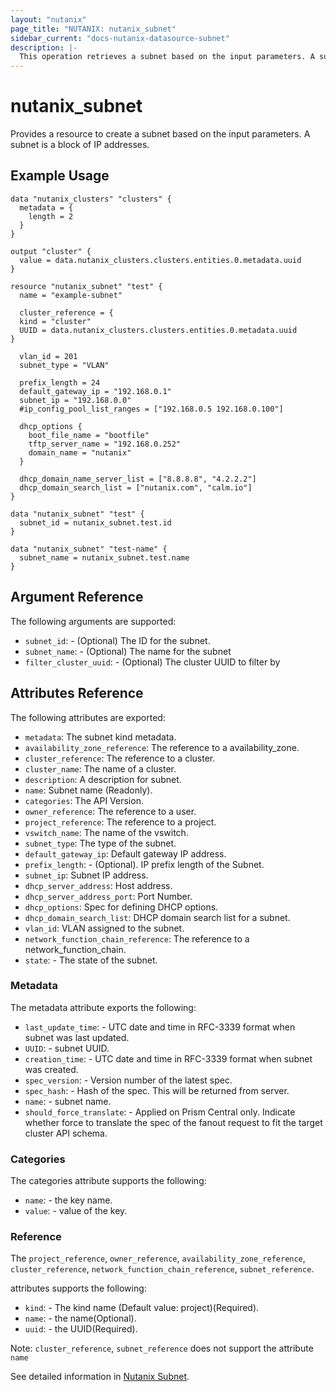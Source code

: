 ```yaml
---
layout: "nutanix"
page_title: "NUTANIX: nutanix_subnet"
sidebar_current: "docs-nutanix-datasource-subnet"
description: |-
  This operation retrieves a subnet based on the input parameters. A subnet is a block of IP addresses.
---
```


# nutanix_subnet

Provides a resource to create a subnet based on the input parameters. A subnet is a block of IP addresses.

## Example Usage

```hcl
data "nutanix_clusters" "clusters" {
  metadata = {
    length = 2
  }
}

output "cluster" {
  value = data.nutanix_clusters.clusters.entities.0.metadata.uuid
}

resource "nutanix_subnet" "test" {
  name = "example-subnet"

  cluster_reference = {
  kind = "cluster"
  UUID = data.nutanix_clusters.clusters.entities.0.metadata.uuid
}

  vlan_id = 201
  subnet_type = "VLAN"

  prefix_length = 24
  default_gateway_ip = "192.168.0.1"
  subnet_ip = "192.168.0.0"
  #ip_config_pool_list_ranges = ["192.168.0.5 192.168.0.100"]

  dhcp_options {
    boot_file_name = "bootfile"
    tftp_server_name = "192.168.0.252"
    domain_name = "nutanix"
  }

  dhcp_domain_name_server_list = ["8.8.8.8", "4.2.2.2"]
  dhcp_domain_search_list = ["nutanix.com", "calm.io"]
}

data "nutanix_subnet" "test" {
  subnet_id = nutanix_subnet.test.id
}

data "nutanix_subnet" "test-name" {
  subnet_name = nutanix_subnet.test.name
}
```

## Argument Reference

The following arguments are supported:

* `subnet_id`: - (Optional) The ID for the subnet.
* `subnet_name`: - (Optional) The name for the subnet
* `filter_cluster_uuid`: - (Optional) The cluster UUID to filter by

## Attributes Reference

The following attributes are exported:

* `metadata`: The subnet kind metadata.
* `availability_zone_reference`: The reference to a availability_zone.
* `cluster_reference`: The reference to a cluster.
* `cluster_name`: The name of a cluster.
* `description`: A description for subnet.
* `name`: Subnet name (Readonly).
* `categories`: The API Version.
* `owner_reference`: The reference to a user.
* `project_reference`: The reference to a project.
* `vswitch_name`: The name of the vswitch.
* `subnet_type`: The type of the subnet.
* `default_gateway_ip`: Default gateway IP address.
* `prefix_length`: - (Optional). IP prefix length of the Subnet.
* `subnet_ip`: Subnet IP address.
* `dhcp_server_address`: Host address.
* `dhcp_server_address_port`: Port Number.
* `dhcp_options`: Spec for defining DHCP options.
* `dhcp_domain_search_list`: DHCP domain search list for a subnet.
* `vlan_id`: VLAN assigned to the subnet.
* `network_function_chain_reference`: The reference to a network_function_chain.
* `state`: - The state of the subnet.

### Metadata

The metadata attribute exports the following:

* `last_update_time`: - UTC date and time in RFC-3339 format when subnet was last updated.
* `UUID`: - subnet UUID.
* `creation_time`: - UTC date and time in RFC-3339 format when subnet was created.
* `spec_version`: - Version number of the latest spec.
* `spec_hash`: - Hash of the spec. This will be returned from server.
* `name`: - subnet name.
* `should_force_translate`: - Applied on Prism Central only. Indicate whether force to translate the spec of the fanout request to fit the target cluster API schema.

### Categories

The categories attribute supports the following:

* `name`: - the key name.
* `value`: - value of the key.

### Reference

The `project_reference`, `owner_reference`, `availability_zone_reference`, `cluster_reference`, `network_function_chain_reference`, `subnet_reference`.

attributes supports the following:

* `kind`: - The kind name (Default value: project)(Required).
* `name`: - the name(Optional).
* `uuid`: - the UUID(Required).

Note: `cluster_reference`, `subnet_reference` does not support the attribute `name`

See detailed information in [Nutanix Subnet](https://www.nutanix.dev/reference/prism_central/v3/api/subnets/getsubnetsuuid/).
